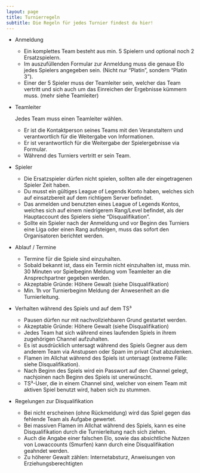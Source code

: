 ```yaml
---
layout: page
title: Turnierregeln
subtitle: Die Regeln für jedes Turnier findest du hier!
---
```


* Anmeldung
  * Ein komplettes Team besteht aus min. 5 Spielern und optional noch 2 Ersatzspielern.
  * Im auszufüllenden Formular zur Anmeldung muss die genaue Elo jedes Spielers angegeben sein. (Nicht nur “Platin”, sondern “Platin 3”).
  * Einer der 5 Spieler muss der Teamleiter sein, welcher das Team vertritt und sich auch um das Einreichen der Ergebnisse kümmern muss. (mehr siehe Teamleiter)

* Teamleiter

   Jedes Team muss einen Teamleiter wählen.

  * Er ist die Kontaktperson seines Teams mit den Veranstaltern und verantwortlich für die Weitergabe von Informationen.
  * Er ist verantwortlich für die Weitergabe der Spielergebnisse via Formular.
  * Während des Turniers vertritt er sein Team. 
  
* Spieler
  * Die Ersatzspieler dürfen nicht spielen, sollten alle der  eingetragenen Spieler Zeit haben.
  * Du musst ein gültiges League of Legends Konto haben, welches sich auf einsatzbereit auf dem richtigem Server befindet.
  * Das anmelden und benutzten eines League of Legends Kontos, welches sich auf einem niedrigerem Rang/Level befindet, als der Hauptaccount des Spielers siehe “Disqualifikation”.
  * Sollte ein Spieler nach der Anmeldung und vor Beginn des Turniers eine Liga oder einen Rang aufsteigen, muss das sofort den Organisatoren berichtet werden.

* Ablauf / Termine

  * Termine für die Spiele sind einzuhalten.
  * Sobald bekannt ist, dass ein Termin nicht einzuhalten ist, muss min. 30 Minuten vor Spielbeginn Meldung vom Teamleiter an die Ansprechpartner gegeben werden.
  * Akzeptable Gründe: Höhere Gewalt (siehe Disqualifikation)
  * Min. 1h vor Turnierbeginn Meldung der Anwesenheit an die Turnierleitung.

* Verhalten während des Spiels und auf dem TS³

  * Pausen dürfen nur mit nachvollziehbaren Grund gestartet werden.
  * Akzeptable Gründe: Höhere Gewalt (siehe Disqualifikation)
  * Jedes Team hat sich während eines laufenden Spiels in ihrem zugehörigen Channel aufzuhalten.
  * Es ist ausdrücklich untersagt während des Spiels Gegner aus dem anderem Team via Anstupsen oder Spam im privat Chat abzulenken.
  * Flamen im Allchat während des Spiels ist untersagt (extreme Fälle: siehe Disqualifikation).
  * Nach Beginn des Spiels wird ein Passwort auf den Channel gelegt, nachjoinen nach Beginn des Spiels ist unerwünscht.
  * TS³-User, die in einem Channel sind, welcher von einem Team mit aktiven Spiel benutzt wird, haben sich zu stummen.


* Regelungen zur Disqualifikation

  * Bei nicht erscheinen (ohne Rückmeldung) wird das Spiel gegen das fehlende Team als Aufgabe gewertet.
  * Bei massiven Flamen im Allchat während des Spiels, kann es eine Disqualifikation durch die Turnierleitung nach sich ziehen.
  * Auch die Angabe einer falschen Elo, sowie das absichtliche Nutzen von Lowaccounts (Smurfen) kann durch eine Disqualifikation geahndet werden.
  * Zu höherer Gewalt zählen: Internetabsturz, Anweisungen von Erziehungsberechtigten
